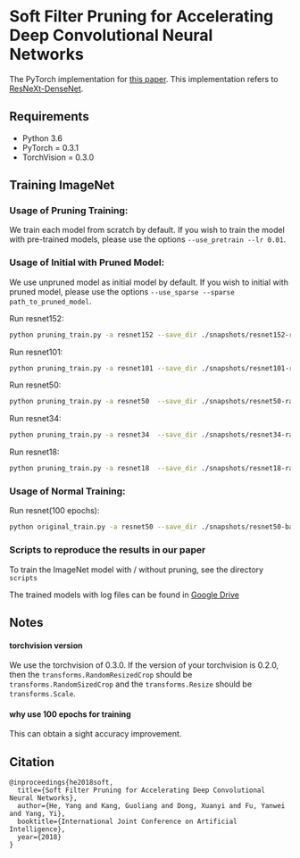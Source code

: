 # Soft Filter Pruning for Accelerating Deep Convolutional Neural Networks
The PyTorch implementation for [this paper](http://xuanyidong.com/publication/ijcai-2018-sfp). This implementation refers to [ResNeXt-DenseNet](https://github.com/D-X-Y/ResNeXt-DenseNet).

## Requirements
- Python 3.6
- PyTorch = 0.3.1
- TorchVision = 0.3.0

## Training ImageNet


### Usage of Pruning Training:
We train each model from scratch by default. If you wish to train the model with pre-trained models, please use the options `--use_pretrain --lr 0.01`.

### Usage of Initial with Pruned Model:
We use unpruned model as initial model by default. If you wish to initial with pruned model, please use the options `--use_sparse --sparse path_to_pruned_model`.

Run resnet152: 
```bash
python pruning_train.py -a resnet152 --save_dir ./snapshots/resnet152-rate-0.7 --rate 0.7 --layer_begin 0 --layer_end 462 --layer_inter 3  /path/to/Imagenet2012
```

Run resnet101: 
```bash
python pruning_train.py -a resnet101 --save_dir ./snapshots/resnet101-rate-0.7 --rate 0.7 --layer_begin 0 --layer_end 309 --layer_inter 3  /path/to/Imagenet2012
```

Run resnet50: 
```bash
python pruning_train.py -a resnet50  --save_dir ./snapshots/resnet50-rate-0.7 --rate 0.7 --layer_begin 0 --layer_end 156 --layer_inter 3  /path/to/Imagenet2012
```

Run resnet34: 
```bash
python pruning_train.py -a resnet34  --save_dir ./snapshots/resnet34-rate-0.7 --rate 0.7 --layer_begin 0 --layer_end 105 --layer_inter 3  /path/to/Imagenet2012
```

Run resnet18: 
```bash
python pruning_train.py -a resnet18  --save_dir ./snapshots/resnet18-rate-0.7 --rate 0.7 --layer_begin 0 --layer_end 57 --layer_inter 3  /path/to/Imagenet2012
```

### Usage of Normal Training:

Run resnet(100 epochs): 
```bash
python original_train.py -a resnet50 --save_dir ./snapshots/resnet50-baseline  /path/to/Imagenet2012 --workers 36
```

### Scripts to reproduce the results in our paper
To train the ImageNet model with / without pruning, see the directory `scripts`

The trained models with log files can be found in [Google Drive](https://drive.google.com/drive/folders/1lPhInbd7v3HjK9uOPW_VNjGWWm7kyS8e?usp=sharing)

## Notes

#### torchvision version
We use the torchvision of 0.3.0. If the version of your torchvision is 0.2.0, then the `transforms.RandomResizedCrop` should be `transforms.RandomSizedCrop` and the `transforms.Resize` should be `transforms.Scale`.

#### why use 100 epochs for training
This can obtain a sight accuracy improvement.

## Citation
```
@inproceedings{he2018soft,
  title={Soft Filter Pruning for Accelerating Deep Convolutional Neural Networks},
  author={He, Yang and Kang, Guoliang and Dong, Xuanyi and Fu, Yanwei and Yang, Yi},
  booktitle={International Joint Conference on Artificial Intelligence},
  year={2018}
}
```

